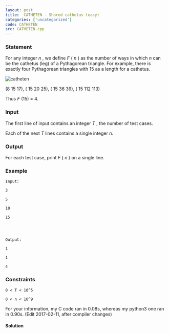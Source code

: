 ```yaml
---
layout: post
title:  CATHETEN - Shared cathetus (easy)
categories: ['uncategorized']
code: CATHETEN
src: CATHETEN.cpp
---
```


### **Statement**

For any integer _n_ , we define _F_ ( _n_ ) as the number of ways in
which _n_ can be the cathetus (leg) of a Pythagorean triangle. For
example, there is exactly four Pythagorean triangles with 15 as a length for a
cathetus.

![catheten](../../content/francky:catheten)

(8 15 17), ( 15 20 25), ( 15 36 39), ( 15 112 113)

Thus _F_ (15) = 4.

### Input

The first line of input contains an integer _T_ , the number of test
cases.

Each of the next _T_ lines contains a single integer _n_.

### Output

For each test case, print _F_ ( _n_ ) on a single line.

### Example

    
    
    Input:
    3
    5
    10
    15
    
    
    
    Output:
    1
    1
    4
    

### Constraints

    
    
    0 < T < 10^5
    0 < n < 10^9
    

For your information, my C code ran in 0.08s, whereas my python3 one ran in
0.90s. (Edit 2017-02-11, after compiler changes)



#### **Solution**



